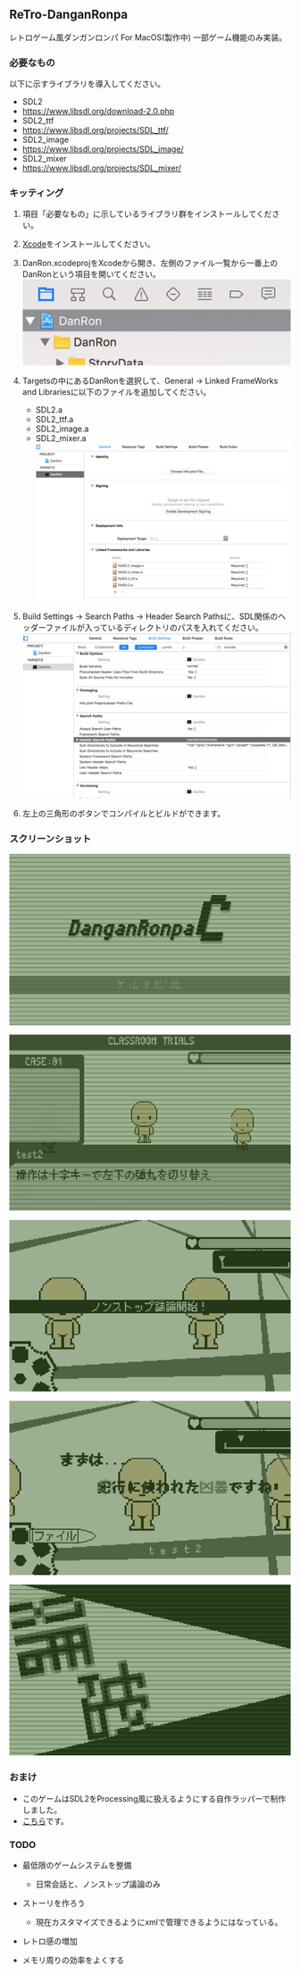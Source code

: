 ## ReTro-DanganRonpa
レトロゲーム風ダンガンロンパ For MacOS(製作中)
一部ゲーム機能のみ実装。

### 必要なもの
以下に示すライブラリを導入してください。
- SDL2
 - https://www.libsdl.org/download-2.0.php
- SDL2_ttf
 - https://www.libsdl.org/projects/SDL_ttf/
- SDL2_image
 - https://www.libsdl.org/projects/SDL_image/
- SDL2_mixer
 - https://www.libsdl.org/projects/SDL_mixer/

### キッティング
1. 項目「必要なもの」に示しているライブラリ群をインストールしてください。
1. [Xcode](https://blog.codecamp.jp/xcode_install )をインストールしてください。
1. DanRon.xcodeprojをXcodeから開き、左側のファイル一覧から一番上のDanRonという項目を開いてください。
   ![1](md.photos/1.png "1")

1. Targetsの中にあるDanRonを選択して、General -> Linked FrameWorks and Librariesに以下のファイルを追加してください。
    - SDL2.a
    - SDL2_ttf.a
    - SDL2_image.a
    - SDL2_mixer.a
   ![2](md.photos/2.png "2")

1. Build Settings -> Search Paths -> Header Search Pathsに、SDL関係のヘッダーファイルが入っているディレクトリのパスを入れてください。
  ![3](md.photos/3.png "3")

1. 左上の三角形のボタンでコンパイルとビルドができます。

### スクリーンショット
![4](md.photos/4.png "Screen Shot")

![7](md.photos/7.png "Screen Shot")

![8](md.photos/8.png "Screen Shot")

![10](md.photos/10.png "Screen Shot")

![11](md.photos/11.png "Screen Shot")

### おまけ
 -  このゲームはSDL2をProcessing風に扱えるようにする自作ラッパーで制作しました。
  - [こちら](DanRon/Source/SDL2ToProcessing)です。

### TODO
 - 最低限のゲームシステムを整備
   - 日常会話と、ノンストップ議論のみ

 - ストーリを作ろう
   - 現在カスタマイズできるようにxmlで管理できるようにはなっている。
  
 - レトロ感の増加
 - メモリ周りの効率をよくする
